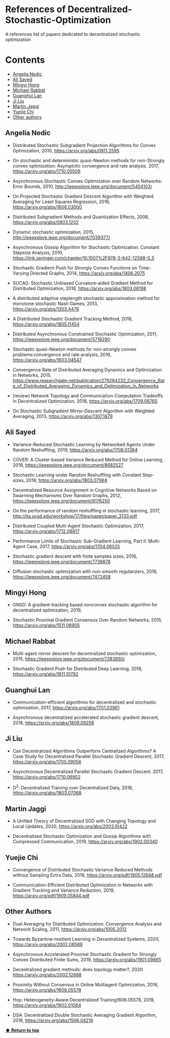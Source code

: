 # References of Decentralized-Stochastic-Optimization 
A references list of papers dedicated to decentralized stochastic optimization

# Contents

 - [Angelia Nedic](#angelia-nedic)
 - [Ali Sayed](#ali-sayed)
 - [Mingyi Hong](#mingyi-hong)
 - [Michael Rabbat](#michael-rabbat)
 - [Guanghui Lan](#guanghui-lan)
 - [Ji Liu](#ji-liu)
 - [Martin Jaggi](#martin-jaggi)
 - [Yuejie Chi](#yuejie-chi)
 - [Other authors](#other-authors)
 

## Angelia Nedic

* Distributed Stochastic Subgradient Projection Algorithms for Convex Optimization, 2010,
https://arxiv.org/abs/0811.2595

* On stochastic and deterministic quasi-Newton methods for non-Strongly convex optimization: Asymptotic convergence and rate analysis, 2017, https://arxiv.org/abs/1710.05509

* Asynchronous Stochastic Convex Optimization over Random Networks: Error Bounds, 2010, http://ieeexplore.ieee.org/document/5454103/

* On Projected Stochastic Gradient Descent Algorithm with Weighted Averaging for Least Squares Regression, 2016, https://arxiv.org/abs/1606.03000

* Distributed Subgradient Methods and Quantization Effects, 2008, https://arxiv.org/abs/0803.1202

* Dynamic stochastic optimization, 2015, http://ieeexplore.ieee.org/document/7039377/

* Asynchronous Gossip Algorithm for Stochastic Optimization: Constant Stepsize Analysis, 2010, https://link.springer.com/chapter/10.1007%2F978-3-642-12598-0_5

* Stochastic Gradient-Push for Strongly Convex Functions on Time-Varying Directed Graphs, 2014, https://arxiv.org/abs/1406.2075

* SUCAG: Stochastic Unbiased Curvature-aided Gradient Method for Distributed Optimization, 2018, https://arxiv.org/abs/1803.08198

* A distributed adaptive steplength stochastic approximation method for monotone stochastic Nash Games, 2013, https://arxiv.org/abs/1303.4476

* A Distributed Stochastic Gradient Tracking Method, 2018, https://arxiv.org/abs/1805.11454

* Distributed Asynchronous Constrained Stochastic Optimization, 2011, https://ieeexplore.ieee.org/document/5719290

* Stochastic quasi-Newton methods for non-strongly convex problems:convergence and rate analysis, 2016, https://arxiv.org/abs/1603.04547

* Convergence Rate of Distributed Averaging Dynamics and Optimization in Networks, 2015, https://www.researchgate.net/publication/279284232_Convergence_Rate_of_Distributed_Averaging_Dynamics_and_Optimization_in_Networks

* (review) Network Topology and Communication-Computation Tradeoffs in Decentralized Optimization, 2018, https://arxiv.org/abs/1709.08765

* On Stochastic Subgradient Mirror-Descent Algorithm with Weighted Averaging, 2013, https://arxiv.org/abs/1307.1879

## Ali Sayed

* Variance-Reduced Stochastic Learning by Networked Agents Under Random Reshuffling, 2019,
https://arxiv.org/abs/1708.01384

* COVER: A Cluster-based Variance Reduced Method for Online Learning, 2019, https://ieeexplore.ieee.org/document/8682527

* Stochastic Learning under Random Reshuffling with Constant Step-sizes, 2018, https://arxiv.org/abs/1803.07964

* Decentralized Resource Assignment in Cognitive Networks Based on Swarming Mechanisms Over Random Graphs, 2012, https://ieeexplore.ieee.org/document/6176250

* On the performance of random reshuffling in stochastic learning, 2017, http://ita.ucsd.edu/workshop/17/files/paper/paper_3133.pdf

* Distributed Coupled Multi-Agent Stochastic Optimization, 2017, https://arxiv.org/abs/1712.08817

* Performance Limits of Stochastic Sub-Gradient Learning, Part II: Multi-Agent Case, 2017, https://arxiv.org/abs/1704.06025

* Stochastic gradient descent with finite samples sizes, 2016, https://ieeexplore.ieee.org/document/7738878

* Diffusion stochastic optimization with non-smooth regularizers, 2016, https://ieeexplore.ieee.org/document/7472458

## Mingyi Hong

* GNSD: A gradient-tracking based nonconvex stochastic algorithm for decentralized optimization, 2019, 

* Stochastic Proximal Gradient Consensus Over Random Networks, 2015, https://arxiv.org/abs/1511.08905

## Michael Rabbat

* Multi-agent mirror descent for decentralized stochastic optimization, 2015,
https://ieeexplore.ieee.org/document/7383850/

* Stochastic Gradient Push for Distributed Deep Learning, 2018, https://arxiv.org/abs/1811.10792

## Guanghui Lan

* Communication-efficient algorithms for decentralized and stochastic optimization, 2017,
https://arxiv.org/abs/1701.03961

* Asynchronous decentralized accelerated stochastic gradient descent, 2018, 
https://arxiv.org/abs/1809.09258

## Ji Liu

* Can Decentralized Algorithms Outperform Centralized Algorithms? A Case Study for Decentralized Parallel Stochastic Gradient Descent, 2017,
https://arxiv.org/abs/1705.09056

* Asynchronous Decentralized Parallel Stochastic Gradient Descent. 2017,
https://arxiv.org/abs/1710.06952

* D<sup>2</sup>: Decentralized Training over Decentralized Data, 2018,
https://arxiv.org/abs/1803.07068

## Martin Jaggi

* A Unified Theory of Decentralized SGD with Changing Topology and Local Updates, 2020,
https://arxiv.org/abs/2003.10422

* Decentralized Stochastic Optimization and Gossip Algorithms with Compressed Communication, 2019,
https://arxiv.org/abs/1902.00340

## Yuejie Chi

* Convergence of Distributed Stochastic Variance Reduced Methods without Sampling Extra Data, 2019,  https://arxiv.org/pdf/1905.12648.pdf

* Communication-Efficient Distributed Optimization in Networks with Gradient Tracking and Variance Reduction, 2019, https://arxiv.org/pdf/1909.05844.pdf

## Other Authors

* Dual Averaging for Distributed Optimization: Convergence Analysis and Network Scaling, 2011,
https://arxiv.org/abs/1005.2012

* Towards Byzantine-resilient Learning in Decentralized Systems, 2020,
https://arxiv.org/abs/2002.08569

* Asynchronous Accelerated Proximal Stochastic Gradient for Strongly Convex Distributed Finite Sums, 2019,
https://arxiv.org/abs/1901.09865

* Decentralized gradient methods: does topology matter?, 2020
https://arxiv.org/abs/2002.12688

* Proximity Without Consensus in Online Multiagent Optimization, 2016,
https://arxiv.org/abs/1606.05578

* Hop: Heterogeneity-Aware Decentralized Training1606.05578, 2019,
https://arxiv.org/abs/1902.01064

* DSA: Decentralized Double Stochastic Averaging Gradient Algorithm, 2016,
https://arxiv.org/abs/1506.04216

**[⬆ Return to top](#contents)**

